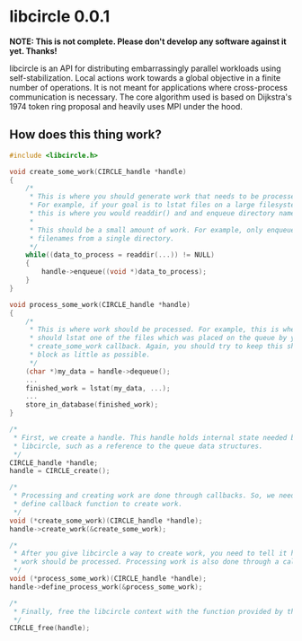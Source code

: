 libcircle 0.0.1
===============

__NOTE: This is not complete. Please don't develop any software against it yet. Thanks!__

libcircle is an API for distributing embarrassingly parallel workloads using self-stabilization. Local actions work towards a global objective in a finite number of operations. It is not meant for applications where cross-process communication is necessary. The core algorithm used is based on Dijkstra's 1974 token ring proposal and heavily uses MPI under the hood.

How does this thing work?
-------------------------
```C
#include <libcircle.h>

void create_some_work(CIRCLE_handle *handle)
{
    /*
     * This is where you should generate work that needs to be processed.
     * For example, if your goal is to lstat files on a large filesystem,
     * this is where you would readdir() and and enqueue directory names.
     *
     * This should be a small amount of work. For example, only enqueue the
     * filenames from a single directory.
     */
    while((data_to_process = readdir(...)) != NULL)
    {
        handle->enqueue((void *)data_to_process);
    }
}

void process_some_work(CIRCLE_handle *handle)
{
    /*
     * This is where work should be processed. For example, this is where you
     * should lstat one of the files which was placed on the queue by your
     * create_some_work callback. Again, you should try to keep this short and
     * block as little as possible.
     */
    (char *)my_data = handle->dequeue();
    ...
    finished_work = lstat(my_data, ...);
    ...
    store_in_database(finished_work);
}

/*
 * First, we create a handle. This handle holds internal state needed by
 * libcircle, such as a reference to the queue data structures.
 */
CIRCLE_handle *handle;
handle = CIRCLE_create();

/*
 * Processing and creating work are done through callbacks. So, we need to
 * define callback function to create work.
 */
void (*create_some_work)(CIRCLE_handle *handle);
handle->create_work(&create_some_work);

/*
 * After you give libcircle a way to create work, you need to tell it how that
 * work should be processed. Processing work is also done through a callback.
 */
void (*process_some_work)(CIRCLE_handle *handle);
handle->define_process_work(&process_some_work);

/*
 * Finally, free the libcircle context with the function provided by the API.
 */
CIRCLE_free(handle);
```

